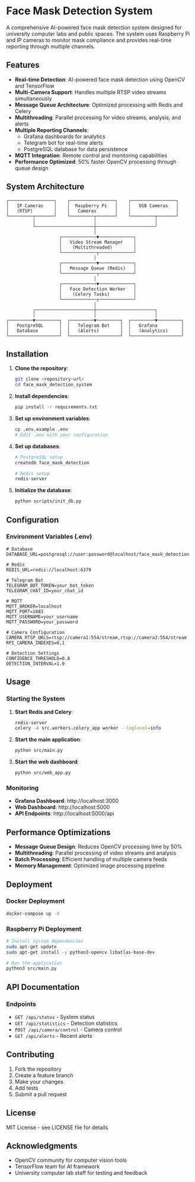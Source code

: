 # Face Mask Detection System

A comprehensive AI-powered face mask detection system designed for university computer labs and public spaces. The system uses Raspberry Pi and IP cameras to monitor mask compliance and provides real-time reporting through multiple channels.

## Features

- **Real-time Detection**: AI-powered face mask detection using OpenCV and TensorFlow
- **Multi-Camera Support**: Handles multiple RTSP video streams simultaneously
- **Message Queue Architecture**: Optimized processing with Redis and Celery
- **Multithreading**: Parallel processing for video streams, analysis, and alerts
- **Multiple Reporting Channels**:
  - Grafana dashboards for analytics
  - Telegram bot for real-time alerts
  - PostgreSQL database for data persistence
- **MQTT Integration**: Remote control and monitoring capabilities
- **Performance Optimized**: 50% faster OpenCV processing through queue design

## System Architecture

```
┌─────────────────┐    ┌─────────────────┐    ┌─────────────────┐
│   IP Cameras    │    │  Raspberry Pi   │    │   USB Cameras   │
│   (RTSP)        │    │   Cameras       │    │                 │
└─────────┬───────┘    └─────────┬───────┘    └─────────┬───────┘
          │                      │                      │
          └──────────────────────┼──────────────────────┘
                                 │
                    ┌─────────────▼─────────────┐
                    │   Video Stream Manager    │
                    │    (Multithreaded)        │
                    └─────────────┬─────────────┘
                                 │
                    ┌─────────────▼─────────────┐
                    │   Message Queue (Redis)   │
                    └─────────────┬─────────────┘
                                 │
                    ┌─────────────▼─────────────┐
                    │   Face Detection Worker   │
                    │    (Celery Tasks)         │
                    └─────────────┬─────────────┘
                                 │
          ┌──────────────────────┼──────────────────────┐
          │                      │                      │
┌─────────▼─────────┐  ┌─────────▼─────────┐  ┌─────────▼─────────┐
│   PostgreSQL      │  │   Telegram Bot    │  │   Grafana         │
│   Database        │  │   (Alerts)        │  │   (Analytics)     │
└───────────────────┘  └───────────────────┘  └───────────────────┘
```

## Installation

1. **Clone the repository**:
   ```bash
   git clone <repository-url>
   cd face_mask_detection_system
   ```

2. **Install dependencies**:
   ```bash
   pip install -r requirements.txt
   ```

3. **Set up environment variables**:
   ```bash
   cp .env.example .env
   # Edit .env with your configuration
   ```

4. **Set up databases**:
   ```bash
   # PostgreSQL setup
   createdb face_mask_detection
   
   # Redis setup
   redis-server
   ```

5. **Initialize the database**:
   ```bash
   python scripts/init_db.py
   ```

## Configuration

### Environment Variables (.env)
```env
# Database
DATABASE_URL=postgresql://user:password@localhost/face_mask_detection

# Redis
REDIS_URL=redis://localhost:6379

# Telegram Bot
TELEGRAM_BOT_TOKEN=your_bot_token
TELEGRAM_CHAT_ID=your_chat_id

# MQTT
MQTT_BROKER=localhost
MQTT_PORT=1883
MQTT_USERNAME=your_username
MQTT_PASSWORD=your_password

# Camera Configuration
CAMERA_RTSP_URLS=rtsp://camera1:554/stream,rtsp://camera2:554/stream
RPI_CAMERA_INDEXES=0,1

# Detection Settings
CONFIDENCE_THRESHOLD=0.8
DETECTION_INTERVAL=1.0
```

## Usage

### Starting the System

1. **Start Redis and Celery**:
   ```bash
   redis-server
   celery -A src.workers.celery_app worker --loglevel=info
   ```

2. **Start the main application**:
   ```bash
   python src/main.py
   ```

3. **Start the web dashboard**:
   ```bash
   python src/web_app.py
   ```

### Monitoring

- **Grafana Dashboard**: http://localhost:3000
- **Web Dashboard**: http://localhost:5000
- **API Endpoints**: http://localhost:5000/api

## Performance Optimizations

- **Message Queue Design**: Reduces OpenCV processing time by 50%
- **Multithreading**: Parallel processing of video streams and analysis
- **Batch Processing**: Efficient handling of multiple camera feeds
- **Memory Management**: Optimized image processing pipeline

## Deployment

### Docker Deployment
```bash
docker-compose up -d
```

### Raspberry Pi Deployment
```bash
# Install system dependencies
sudo apt-get update
sudo apt-get install -y python3-opencv libatlas-base-dev

# Run the application
python3 src/main.py
```

## API Documentation

### Endpoints

- `GET /api/status` - System status
- `GET /api/statistics` - Detection statistics
- `POST /api/camera/control` - Camera control
- `GET /api/alerts` - Recent alerts

## Contributing

1. Fork the repository
2. Create a feature branch
3. Make your changes
4. Add tests
5. Submit a pull request

## License

MIT License - see LICENSE file for details

## Acknowledgments

- OpenCV community for computer vision tools
- TensorFlow team for AI framework
- University computer lab staff for testing and feedback
